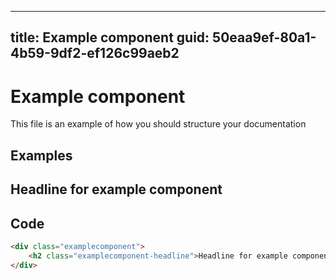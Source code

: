﻿---
title: Example component
guid: 50eaa9ef-80a1-4b59-9df2-ef126c99aeb2
----
# Example component
This file is an example of how you should structure your documentation

## Examples
<div data-livepreview>
    <div class="examplecomponent">
        <h2 class="examplecomponent-headline">Headline for example component</h2>
    </div>
</div>

## Code
```html
<div class="examplecomponent">
    <h2 class="examplecomponent-headline">Headline for example component</h2>
</div>
```  
